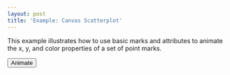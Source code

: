```yaml
---
layout: post
title: 'Example: Canvas Scatterplot'
---
```


This example illustrates how to use basic marks and attributes to animate the x, y, and color properties of a set of point marks.

<canvas style="width: 500px; height: 500px;" id="scatterplot-canvas"></canvas>
<button onclick="animatePoints">Animate</button>

<script type="text/javascript">
</script>
